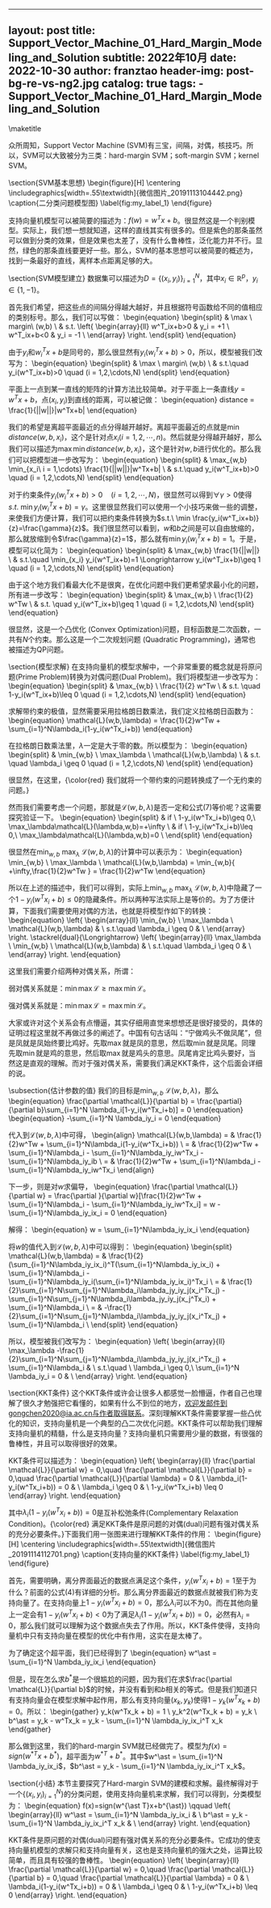 
---
layout:     post
title:      Support_Vector_Machine_01_Hard_Margin_Modeling_and_Solution
subtitle:   2022年10月
date:       2022-10-30
author:     franztao
header-img: post-bg-re-vs-ng2.jpg
catalog: true
tags:
    - Support_Vector_Machine_01_Hard_Margin_Modeling_and_Solution
---
            

\maketitle

众所周知，Support Vector Machine (SVM)有三宝，间隔，对偶，核技巧。所以，SVM可以大致被分为三类：hard-margin SVM；soft-margin SVM；kernel SVM。

\section{SVM基本思想}
\begin{figure}[H]
    \centering
    \includegraphics[width=.55\textwidth]{微信图片_20191113104442.png}
    \caption{二分类问题模型图}
    \label{fig:my_label_1}
\end{figure}

支持向量机模型可以被简要的描述为：$f(w) = w^Tx + b$。很显然这是一个判别模型。实际上，我们想一想就知道，这样的直线其实有很多的。但是紫色的那条虽然可以做到分类的效果，但是效果也太差了，没有什么鲁棒性，泛化能力并不行。显然，绿色的那条直线要更好一些。那么，SVM的基本思想可以被简要的概述为，找到一条最好的直线，离样本点距离足够的大。

\section{SVM模型建立}
数据集可以描述为$D=\{(x_i,y_i)\}^{N}_{i=1}$，其中$x_i\in\mathbb{R}^{p}$，$y_i\in\{1,-1\}$。

首先我们希望，把这些点的间隔分得越大越好，并且根据符号函数给不同的值相应的类别标号。那么，我们可以写做：
\begin{equation}
    \begin{split}
        & \max \ margin\ (w,b) \\
        & s.t. 
        \left\{
        \begin{array}{ll}
            w^T_ix+b>0 & y_i = +1 \\
            w^T_ix+b<0 & y_i = -1 \\
        \end{array}
        \right.
    \end{split}
\end{equation}

由于$y_i$和$w^T_ix+b$是同号的，那么很显然有$y_i(w^T_ix+b)>0$，所以，模型被我们改写为：
\begin{equation}
    \begin{split}
        & \max \ margin\ (w,b) \\
        & s.t.\quad y_i(w^T_ix+b)>0 \quad (i = 1,2,\cdots,N)
    \end{split}
\end{equation}

平面上一点到某一直线的矩阵的计算方法比较简单。对于平面上一条直线$y=w^Tx+b$，点$(x_i,y_i)$到直线的距离，可以被记做：
\begin{equation}
    distance = \frac{1}{||w||}|w^Tx+b|
\end{equation}

我们的希望是离超平面最近的点分得越开越好。离超平面最近的点就是$\min distance(w,b,x_i)$，这个是针对点$x_i (i=1,2,\cdots,n)$。然后就是分得越开越好，那么我们可以描述为$\max \min distance(w,b,x_i)$，这个是针对$w,b$进行优化的。那么我们可以把模型进一步改写为：
\begin{equation}
    \begin{split}
        & \max_{w,b} \min_{x_i\ i = 1,\cdots} \frac{1}{||w||}|w^Tx+b| \\
        & s.t.\quad y_i(w^T_ix+b)>0 \quad (i = 1,2,\cdots,N)
    \end{split}
\end{equation}

对于约束条件$y_i(w^T_ix+b)>0 \quad (i = 1,2,\cdots,N)$，很显然可以得到$\forall \gamma > 0$使得$s.t.\ \min y_i(w^T_ix+b)=\gamma$。这里很显然我们可以使用一个小技巧来做一些的调整，来使我们方便计算，我们可以把约束条件转换为$s.t.\ \min \frac{y_i(w^T_ix+b)}{z}=\frac{\gamma}{z}$。我们很显然可以看到，$w$和$b$之间是可以自由放缩的，那么就放缩到令$\frac{\gamma}{z}=1$，那么就有$\min y_i(w^T_ix+b)=1$。于是，模型可以化简为：
\begin{equation}
    \begin{split}
        & \max_{w,b} \frac{1}{||w||} \\
        & s.t.\quad \min_{x_i} y_i(w^T_ix+b)=1 \Longrightarrow y_i(w^T_ix+b)\geq 1 \quad (i = 1,2,\cdots,N)
    \end{split}
\end{equation}

由于这个地方我们看最大化不是很爽，在优化问题中我们更希望求最小化的问题，所有进一步改写：
\begin{equation}
    \begin{split}
        & \max_{w,b} \ \frac{1}{2} w^Tw \\
        & s.t. \quad y_i(w^T_ix+b)\geq 1 \quad (i = 1,2,\cdots,N)
    \end{split}
\end{equation}

很显然，这是一个凸优化 (Convex Optimization)问题，目标函数是二次函数，一共有$N$个约束。那么这是一个二次规划问题 (Quadratic Programming)，通常也被描述为QP问题。

\section{模型求解}
在支持向量机的模型求解中，一个非常重要的概念就是将原问题(Prime Problem)转换为对偶问题(Dual Problem)。我们将模型进一步改写为：
\begin{equation}
    \begin{split}
        & \max_{w,b} \ \frac{1}{2} w^Tw \\
        & s.t. \quad 1-y_i(w^T_ix+b)\leq 0 \quad (i = 1,2,\cdots,N)
    \end{split}
\end{equation}

求解带约束的极值，显然需要采用拉格朗日数乘法，我们定义拉格朗日函数为：
\begin{equation}
    \mathcal{L}(w,b,\lambda) = \frac{1}{2}w^Tw + \sum_{i=1}^N\lambda_i(1-y_i(w^Tx_i+b))
\end{equation}

在拉格朗日数乘法里，$\lambda$一定是大于零的数。所以模型为：
\begin{equation}
    \begin{split}
        & \min_{w,b} \ \max_\lambda \ \mathcal{L}(w,b,\lambda) \\
        & s.t. \quad \lambda_i \geq 0 \quad (i = 1,2,\cdots,N)
    \end{split}
\end{equation}

很显然，在这里，{\color{red} 我们就将一个带约束的问题转换成了一个无约束的问题。}

然而我们需要考虑一个问题，那就是$\mathcal{L}(w,b,\lambda)$是否一定和公式(7)等价呢？这需要探究验证一下。
\begin{equation}
    \begin{split}
        & if \ 1-y_i(w^Tx_i+b)\geq 0,\ \max_\lambda\mathcal{L}(\lambda,w,b)=+\infty \\
        & if \ 1-y_i(w^Tx_i+b)\leq 0,\ \max_\lambda\mathcal{L}(\lambda,w,b)=0 \\
    \end{split}
\end{equation}

很显然在$\min_{w,b} \ \max_\lambda \ \mathcal{L}(w,b,\lambda)$的计算中可以表示为：
\begin{equation}
    \min_{w,b} \ \max_\lambda \ \mathcal{L}(w,b,\lambda) = \min_{w,b}\{ +\infty,\frac{1}{2}w^Tw \} = \frac{1}{2}w^Tw
\end{equation}

所以在上述的描述中，我们可以得到，实际上$\min_{w,b} \ \max_\lambda \ \mathcal{L}(w,b,\lambda)$中隐藏了一个$1-y_i(w^Tx_i+b)\leq 0$的隐藏条件。所以两种写法实际上是等价的。为了方便计算，下面我们需要使用对偶的方法，也就是将模型作如下的转换：
\begin{equation}
    \left\{
    \begin{array}{ll}
          \min_{w,b} \ \max_\lambda \ \mathcal{L}(w,b,\lambda) & \\
          s.t.\quad \lambda_i \geq 0 & \\
    \end{array}
    \right.
    \stackrel{dual}{\Longrightarrow}
    \left\{
    \begin{array}{ll}
          \max_\lambda \ \min_{w,b} \ \mathcal{L}(w,b,\lambda) & \\
          s.t.\quad \lambda_i \geq 0 & \\
    \end{array}
    \right.
\end{equation}

这里我们需要介绍两种对偶关系，所谓：

弱对偶关系就是：$\min\max\mathcal{L} \geq \max\min\mathcal{L}$。

强对偶关系就是：$\min\max\mathcal{L} = \max\min\mathcal{L}$。

大家或许对这个关系会有点懵逼，其实仔细用直觉来想想还是很好接受的，具体的证明过程这里就不再做过多的阐述了。中国有句古话叫：“宁做鸡头不做凤尾”，但是凤就是凤始终要比鸡好。先取$\max$就是凤的意思，然后取$\min$就是凤尾。同理先取$\min$就是鸡的意思，然后取$\max$就是鸡头的意思。凤尾肯定比鸡头要好，当然这是直观的理解。而对于强对偶关系，需要我们满足KKT条件，这个后面会详细的说。

\subsection{估计参数的值}
我们的目标是$\min_{w,b} \ \mathcal{L}(w,b,\lambda)$，那么
\begin{equation}
    \frac{\partial \mathcal{L}}{\partial b} = \frac{\partial}{\partial b}\sum_{i=1}^N
    \lambda_i[1-y_i(w^Tx_i+b)] = 0
\end{equation}
\begin{equation}
    -\sum_{i=1}^N \lambda_iy_i = 0
\end{equation}

代入到$\mathcal{L}(w,b,\lambda)$中可得，
\begin{align}
    \mathcal{L}(w,b,\lambda) = & \frac{1}{2}w^Tw + \sum_{i=1}^N\lambda_i(1-y_i(w^Tx_i+b)) \\
    = & \frac{1}{2}w^Tw + \sum_{i=1}^N\lambda_i - \sum_{i=1}^N\lambda_iy_iw^Tx_i - \sum_{i=1}^N\lambda_iy_ib \\
    = & \frac{1}{2}w^Tw + \sum_{i=1}^N\lambda_i - \sum_{i=1}^N\lambda_iy_iw^Tx_i
\end{align}

下一步，则是对$w$求偏导，
\begin{equation}
    \frac{\partial \mathcal{L}}{\partial w} 
    = \frac{\partial }{\partial w}[\frac{1}{2}w^Tw + \sum_{i=1}^N\lambda_i - \sum_{i=1}^N\lambda_iy_iw^Tx_i]
    = w - \sum_{i=1}^N\lambda_iy_ix_i = 0 
\end{equation}

解得：
\begin{equation}
    w = \sum_{i=1}^N\lambda_iy_ix_i 
\end{equation}

将$w$的值代入到$\mathcal{L}(w,b,\lambda)$中可以得到：
\begin{equation}
    \begin{split}
        \mathcal{L}(w,b,\lambda) = & \frac{1}{2}(\sum_{i=1}^N\lambda_iy_ix_i)^T(\sum_{i=1}^N\lambda_iy_ix_i) + \sum_{i=1}^N\lambda_i - \sum_{i=1}^N\lambda_iy_i(\sum_{i=1}^N\lambda_iy_ix_i)^Tx_i \\
        = & \frac{1}{2}\sum_{i=1}^N\sum_{j=1}^N\lambda_i\lambda_jy_iy_j(x_i^Tx_j) - \sum_{i=1}^N\sum_{j=1}^N\lambda_i\lambda_jy_iy_j(x_j^Tx_i) + \sum_{i=1}^N\lambda_i \\
        = & -\frac{1}{2}\sum_{i=1}^N\sum_{j=1}^N\lambda_i\lambda_jy_iy_j(x_i^Tx_j) + \sum_{i=1}^N\lambda_i \\
    \end{split}
\end{equation}

所以，模型被我们改写为：
\begin{equation}
    \left\{
    \begin{array}{ll}
          \max_\lambda -\frac{1}{2}\sum_{i=1}^N\sum_{j=1}^N\lambda_i\lambda_jy_iy_j(x_i^Tx_j) + \sum_{i=1}^N\lambda_i & \\
          s.t.\quad \ \lambda_i \geq 0,\ \sum_{i=1}^N \lambda_iy_i = 0  & \\
    \end{array}
    \right.
\end{equation}

\section{KKT条件}
这个KKT条件或许会让很多人都感觉一脸懵逼，作者自己也理解了很久才勉强把它看懂的，如果有什么不到位的地方，欢迎发邮件到gongchen2020@ia.ac.cn与作者取得联系。深刻理解KKT条件需要掌握一些凸优化的知识，支持向量机是一个典型的凸二次优化问题。KKT条件可以帮助我们理解支持向量机的精髓，什么是支持向量？支持向量机只需要用少量的数据，有很强的鲁棒性，并且可以取得很好的效果。

KKT条件可以描述为：
\begin{equation}
    \left\{
    \begin{array}{ll}
          \frac{\partial \mathcal{L}}{\partial w} = 0,\quad
          \frac{\partial \mathcal{L}}{\partial b} = 0,\quad
          \frac{\partial \mathcal{L}}{\partial \lambda} = 0 & \\
          \lambda_i(1-y_i(w^Tx_i+b)) = 0 & \\
          \lambda_i \geq 0 & \\
          1-y_i(w^Tx_i+b) \leq 0 
    \end{array}
    \right.
\end{equation}

其中$\lambda_i(1-y_i(w^Tx_i+b)) = 0$是互补松弛条件(Complementary Relaxation Condition)。{\color{red} 满足KKT条件是原问题的对偶(dual)问题有强对偶关系的充分必要条件。}下面我们用一张图来进行理解KKT条件的作用：
\begin{figure}[H]
    \centering
    \includegraphics[width=.55\textwidth]{微信图片_20191114112701.png}
    \caption{支持向量的KKT条件}
    \label{fig:my_label_1}
\end{figure}

首先，需要明确，离分界面最近的数据点满足这个条件，$y_i(w^Tx_i+b)=1$至于为什么？前面的公式(4)有详细的分析。那么离分界面最近的数据点就被我们称为支持向量了。在支持向量上$1-y_i(w^Tx_i+b)=0$，那么$\lambda_i$可以不为0。而在其他向量上一定会有$1-y_i(w^Tx_i+b)<0$为了满足$\lambda_i(1-y_i(w^Tx_i+b)) = 0$，必然有$\lambda_i=0$，那么我们就可以理解为这个数据点失去了作用。所以，KKT条件使得，支持向量机中只有支持向量在模型的优化中有作用，这实在是太棒了。

为了确定这个超平面，我们已经得到了
\begin{equation}
    w^\ast = \sum_{i=1}^N \lambda_iy_ix_i
\end{equation}

但是，现在怎么求$b^\ast$是一个很尴尬的问题，因为我们在求$\frac{\partial \mathcal{L}}{\partial b}$的时候，并没有看到和$b$相关的等式。但是我们知道只有支持向量会在模型求解中起作用，那么有支持向量$(x_k,y_k)$使得$1-y_k(w^Tx_k+b)=0$。所以：
\begin{gather}
    y_k(w^Tx_k + b) = 1 \\
    y_k^2(w^Tx_k + b) = y_k \\
    b^\ast = y_k - w^Tx_k = y_k - \sum_{i=1}^N \lambda_iy_ix_i^T x_k
\end{gather}

那么做到这里，我们的hard-margin SVM就已经做完了。模型为$f(x)=sign(w^{\ast T}x+b^{\ast})$，超平面为$w^{\ast T}+b^{\ast}$。其中$w^\ast = \sum_{i=1}^N \lambda_iy_ix_i$，$b^\ast = y_k - \sum_{i=1}^N \lambda_iy_ix_i^T x_k$。

\section{小结}
本节主要探究了Hard-margin SVM的建模和求解。最终解得对于一个$\{ (x_i,y_i)_{i=1}^N \}$的分类问题，使用支持向量机来求解，我们可以得到，分类模型为：
\begin{equation}
    f(x)=sign(w^{\ast T}x+b^{\ast}) \qquad
    \left\{
    \begin{array}{ll}
         w^\ast = \sum_{i=1}^N \lambda_iy_ix_i & \\
         b^\ast = y_k - \sum_{i=1}^N \lambda_iy_ix_i^T x_k & \\
    \end{array}
    \right.
\end{equation}

KKT条件是原问题的对偶(dual)问题有强对偶关系的充分必要条件。它成功的使支持向量机模型的求解只和支持向量有关，这也是支持向量机的强大之处，运算比较简单，而且具有较强的鲁棒性。
\begin{equation}
    \left\{
    \begin{array}{ll}
          \frac{\partial \mathcal{L}}{\partial w} = 0,\quad
          \frac{\partial \mathcal{L}}{\partial b} = 0,\quad
          \frac{\partial \mathcal{L}}{\partial \lambda} = 0 & \\
          \lambda_i(1-y_i(w^Tx_i+b)) = 0 & \\
          \lambda_i \geq 0 & \\
          1-y_i(w^Tx_i+b) \leq 0 
    \end{array}
    \right.
\end{equation}














